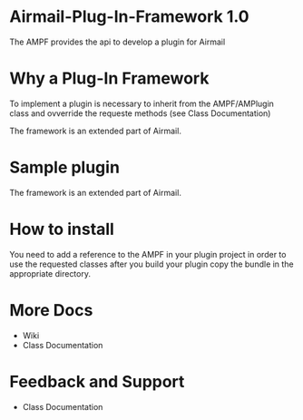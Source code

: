 Airmail-Plug-In-Framework 1.0
============================
The AMPF provides the api to develop a plugin for Airmail

Why a Plug-In Framework
============================
To implement a plugin is necessary to inherit from the AMPF/AMPlugin class and ovverride the requeste methods (see Class Documentation)

The framework is an extended part of Airmail.


Sample plugin
============================

The framework is an extended part of Airmail.

How to install
============================
You need to add a reference to the AMPF in your plugin project in order to use the requested classes
after you build your plugin copy the bundle in the appropriate directory.

More Docs
============================

- Wiki
- Class Documentation


Feedback and Support
============================
- Class Documentation
